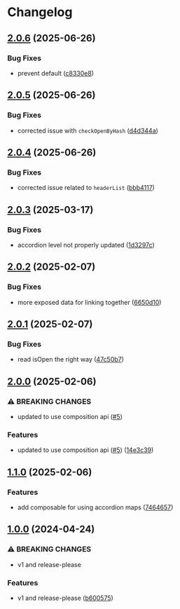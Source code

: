 # Changelog

## [2.0.6](https://github.com/limbo-works/Limbo.Nuxt.Accordion/compare/v2.0.5...v2.0.6) (2025-06-26)


### Bug Fixes

* prevent default ([c8330e8](https://github.com/limbo-works/Limbo.Nuxt.Accordion/commit/c8330e8cd5a254c297ad5eafcda4dd4cc948eb66))

## [2.0.5](https://github.com/limbo-works/Limbo.Nuxt.Accordion/compare/v2.0.4...v2.0.5) (2025-06-26)


### Bug Fixes

* corrected issue with `checkOpenByHash` ([d4d344a](https://github.com/limbo-works/Limbo.Nuxt.Accordion/commit/d4d344a684ff3e521c9c868a4e68e32053cb0650))

## [2.0.4](https://github.com/limbo-works/Limbo.Nuxt.Accordion/compare/v2.0.3...v2.0.4) (2025-06-26)


### Bug Fixes

* corrected issue related to `headerList` ([bbb4117](https://github.com/limbo-works/Limbo.Nuxt.Accordion/commit/bbb411769df272be6ffae2b196ad053ef61507a7))

## [2.0.3](https://github.com/limbo-works/Limbo.Nuxt.Accordion/compare/v2.0.2...v2.0.3) (2025-03-17)


### Bug Fixes

* accordion level not properly updated ([1d3297c](https://github.com/limbo-works/Limbo.Nuxt.Accordion/commit/1d3297c7cf3ea395a1f9aec21b3533f64e14b45b))

## [2.0.2](https://github.com/limbo-works/Limbo.Nuxt.Accordion/compare/v2.0.1...v2.0.2) (2025-02-07)


### Bug Fixes

* more exposed data for linking together ([6650d10](https://github.com/limbo-works/Limbo.Nuxt.Accordion/commit/6650d104e71596474842175e3f6862f7ca8ed087))

## [2.0.1](https://github.com/limbo-works/Limbo.Nuxt.Accordion/compare/v2.0.0...v2.0.1) (2025-02-07)


### Bug Fixes

* read isOpen the right way ([47c50b7](https://github.com/limbo-works/Limbo.Nuxt.Accordion/commit/47c50b78d2181111e2246d160de7130420cdc8bf))

## [2.0.0](https://github.com/limbo-works/Limbo.Nuxt.Accordion/compare/v1.1.0...v2.0.0) (2025-02-06)


### ⚠ BREAKING CHANGES

* updated to use composition api ([#5](https://github.com/limbo-works/Limbo.Nuxt.Accordion/issues/5))

### Features

* updated to use composition api ([#5](https://github.com/limbo-works/Limbo.Nuxt.Accordion/issues/5)) ([14e3c39](https://github.com/limbo-works/Limbo.Nuxt.Accordion/commit/14e3c395f711a0a9f53fc8fd63854aabbe90d6ca))

## [1.1.0](https://github.com/limbo-works/Limbo.Nuxt.Accordion/compare/v1.0.0...v1.1.0) (2025-02-06)


### Features

* add composable for using accordion maps ([7464657](https://github.com/limbo-works/Limbo.Nuxt.Accordion/commit/7464657f757dc1957e4d0b0974acd72f9e1da1cf))

## [1.0.0](https://github.com/limbo-works/Limbo.Nuxt.Accordion/compare/0.0.1...v1.0.0) (2024-04-24)

### ⚠ BREAKING CHANGES

-   v1 and release-please

### Features

-   v1 and release-please ([b600575](https://github.com/limbo-works/Limbo.Nuxt.Accordion/commit/b6005752a240c515a705a3edd8f4d28f4ce8b28b))
